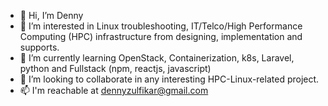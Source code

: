 - 👋 Hi, I’m Denny
- 👀 I’m interested in Linux troubleshooting, IT/Telco/High Performance Computing (HPC) infrastructure from designing, implementation and supports.
- 🌱 I’m currently learning OpenStack, Containerization, k8s, Laravel, python and Fullstack (npm, reactjs, javascript)
- 💞️ I’m looking to collaborate in any interesting HPC-Linux-related project.
- 📫 I'm reachable at dennyzulfikar@gmail.com

<!---
edenzul/edenzul is a ✨ special ✨ repository because its `README.md` (this file) appears on your GitHub profile.
You can click the Preview link to take a look at your changes.
--->
